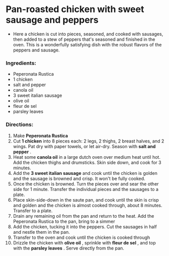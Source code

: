 # Pan-roasted chicken with sweet sausage and peppers 

* Here a chicken is cut into pieces, seasoned, and cooked with sausages, then added to a stew of peppers that's seasoned and finished in the oven. This is a wonderfully satisfying dish with the robust flavors of the peppers and sausage. 
### Ingredients: 
*  Peperonata Rustica
* 1 chicken
*  salt and pepper
*  canola oil
* 3 sweet italian sausage
*  olive oil
*  fleur de sel
*  parsley leaves

### Directions: 
1. Make **Peperonata Rustica** 
2. Cut **1 chicken** into 8 pieces each: 2 legs, 2 thighs, 2 breast halves, and 2 wings. Pat dry with paper towels, or let air-dry. Season with **salt and pepper** . 
3. Heat some **canola oil** in a large dutch oven over medium heat until hot. Add the chicken thighs and drumsticks. Skin side down, and cook for 3 minutes. 
4. Add the **3 sweet italian sausage** and cook until the chicken is golden and the sausage is browned and crisp. It won't be fully cooked. 
5. Once the chicken is browned. Turn the pieces over and sear the other side for 1 minute. Transfer the individual pieces and the sausages to a plate. 
6. Place skin-side-down in the saute pan, and cook until the skin is crisp and golden and the chicken is almost cooked through, about 8 minutes. Transfer to a plate. 
7. Drain any remaining oil from the pan and return to the heat. Add the Peperonata Rustica to the pan, bring to a simmer 
8. Add the chicken, tucking it into the peppers. Cut the sausages in half and nestle them in the pan. 
9. Transfer to the oven and cook until the chicken is cooked through 
10. Drizzle the chicken with **olive oil** , sprinkle with **fleur de sel** , and top with the **parsley leaves** . Serve directly from the pan. 
